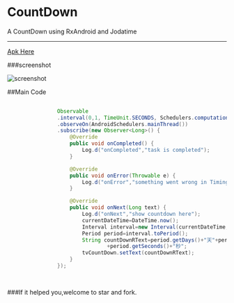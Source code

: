 # CountDown
A CountDown using RxAndroid and Jodatime

----------
[Apk Here](https://github.com/vienan/CountDown/blob/master/countdown.apk)

###screenshot

![screenshot](https://github.com/vienan/CountDown/raw/master/screenshot/screenshot.jpg)

##Main Code
```java
				
				Observable
                .interval(0,1, TimeUnit.SECONDS, Schedulers.computation())
                .observeOn(AndroidSchedulers.mainThread())
                .subscribe(new Observer<Long>() {
                    @Override
                    public void onCompleted() {
                        Log.d("onCompleted","task is completed");
                    }

                    @Override
                    public void onError(Throwable e) {
                        Log.d("onError","something went wrong in TimingDemoFragment example:"+e.getMessage());
                    }

                    @Override
                    public void onNext(Long text) {
                        Log.d("onNext","show countdown here");
                        currentDateTime=DateTime.now();
                        Interval interval=new Interval(currentDateTime,targetDateTime);
                        Period period=interval.toPeriod();
                        String countDownRText=period.getDays()+"天"+period.getHours()+"时"+period.getMinutes()+ "分"
                                +period.getSeconds()+"秒";
                        tvCountDown.setText(countDownRText);
                    }
                });
	
				
```

###If it helped you,welcome to star and  fork.
